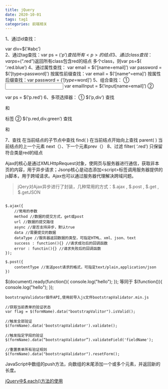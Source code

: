 ```yaml
---
title: jQuery
date: 2020-10-01
tags: tag1
categories: 前端相关
---
```



1、通过id查找：<div id=”abc”>
var div=$(‘#abc’)    
2、通过tag查找：var ps = $(‘p’) 查找所有<p>的结点
3、通过class查找：var ps=$(“.red”)返回所有class包含red的结点
多个class，则var ps=$( ‘.red.blue’)
4、通过属性查找：  var email = $(‘[name=email]’)
var password = $(‘[type=password]’)
按属性前缀查找：var email = $(‘[name^=ema]’)
按属性后缀查找：var password = $(‘[type$=word]’)
5、组合查找： ① <input name=”email”>
var emailInput = $(‘input[name=email]’) 
② <p class=”red”>
var ps = $(‘p.red’)
6、多项选择器：
① $(’p,div’)  查找<p> 和<div>标签
② $(‘p.red,div.green’) 查找<p class=”red” > 和<div class=”green”>
7、查找
 在当前结点的子节点中查找 find( )
 在当前结点开始向上查找 parent( )
 当前结点的上一个元素 next（）、下一个元素prev（）
 8、过滤
 filter( ‘.red’) 只保留符合类是red的结点




Ajax的核心是通过XMLHttpRequest对象，使网页与服务器进行通信，获取非本页的内容，用于异步请求；Jsonp核心是动态添加&lt;script&gt;标签调用服务器提供的js脚本，用于跨域请求。Ajax也可以通过服务器代理解决跨域问题。

> jQery对Ajax异步进行了封装，几种常用的方式：$.ajax , $.post , $.get , $.getJSON
````

$.ajax({
    //常用的参数
	method //数据的提交方式，get或post
	url //数据的提交路径
	async //是否支持异步，默认true
	data //需要提交的数据
	dataType //服务器返回数据的类型，可指定HTML、xml、json、text
	success : function(){} //请求成功后的回调函数
	error : functin(){} //请求失败后的回调函数
});

$.post({
    contentType //发送post请求的格式，可指定text/plain,application/json 
})

````
> 
$(document).ready(function(){
    console.log("hello");
});
等同于
$(function()){
    console.log("hello");
});

````
bootstrapValidator插件API,使用前导入js文件bootstrapValidator.min.js

//获取当前表单的验证状态
var flag = $(formName).data("bootstrapValitor").isValid();

//触发全部验证
$(formName).data('bootstrapValidator').validate();

//触发指定字段的验证
$(formName).data(“bootstrapValidator”).validateField('fieldName');

//重置表单所有验证规则
$(formName).data("bootstrapValidator").resetForm();

````
JavaScript中数组的push方法，向数组的末尾添加一个或多个元素，并返回新的长度。

[jQuery中$.each()方法的使用](https://www.cnblogs.com/zhaixr/p/7069857.html)

























